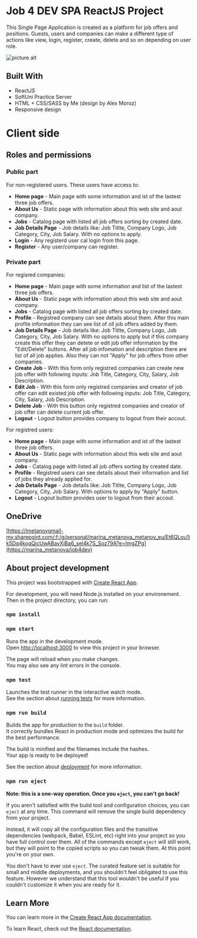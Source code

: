 # Job 4 DEV SPA ReactJS Project

This Single Page Application is created as a platform for job offers and positions. Guests, users and companies can make a different type of actions like view, login, register, create, delete and so on depending on user role. 

![picture alt](https://www.studiocooking.com/wp-content/uploads/2022/08/screenshot.png "Job 4 DEV Home page")

## Built With

* ReactJS
* SoftUni Practice Server
* HTML + CSS/SASS by Me (design by Alex Moroz)
* Responsive design

# Client side
## Roles and permissions
### Public part

For non-registered users. These users have access to:

* **Home page** - Main page with some information and ist of the lastest three job offers.
* **About Us** - Static page with information about this web site and aout company.
* **Jobs** - Catalog page with listed all job offers sorting by created date.
* **Job Details Page** - Job details like: Job Titlte, Company Logo, Job Category, City, Job Salary. With no options to apply.
* **Login** - Any registerd user cal login from this page.
* **Register** - Any user/company can register.

### Private part

For regisred companies:

* **Home page** - Main page with some information and list of the lastest three job offers.
* **About Us** - Static page with information about this web site and aout company.
* **Jobs** - Catalog page with listed all job offers sorting by created date.
* **Profile**  - Registred company can see details about them. After this main profile information they can see list of oll job offers added by them.
* **Job Details Page** - Job details like: Job Titlte, Company Logo, Job Category, City, Job Salary. With no options to apply but if this company create this offer they can detete or edit job offer information by the "Edit/Delete" buttons. After all job infomation and description there are list of all job applies. Also they can not "Apply" for job offers from other companies.
* **Create Job** - With this form only registred companies can create new job offer with following inputs: Job Title, Category, City, Salary, Job Description.
* **Edit Job** - With this form only registred companies and creator of job offer can edit existed job offer with following inputs: Job Title, Category, City, Salary, Job Description.
* **Delete Job** - With this button only registred companies and creator of job offer can delete current job offer.
* **Logout** - Logout button provides company to logout from their accout.

For registred users:

* **Home page** - Main page with some information and ist of the lastest three job offers.
* **About Us** - Static page with information about this web site and aout company.
* **Jobs** - Catalog page with listed all job offers sorting by created date.
* **Profile**  - Registred users can see details about their information and list of jobs they already applied for.
* **Job Details Page** - Job details like: Job Titlte, Company Logo, Job Category, City, Job Salary. With options to apply by "Apply" button.
* **Logout** - Logout button provides user to logout from their accout.

## OneDrive

[https://lmetanovgmail-my.sharepoint.com/:f:/g/personal/marina_metanova_metanov_eu/Et6QLou1ik5Dq4kogQjcUwABavXiBa6_sel4k7S_Soz79A?e=ImgZPg](https://marina_metanova/job4dev)

## About project development

This project was bootstrapped with [Create React App](https://github.com/facebook/create-react-app).

For development, you will need Node.js installed on your environement.
Then in the project directory, you can run:

### `npm install`
### `npm start`

Runs the app in the development mode.\
Open [http://localhost:3000](http://localhost:3000) to view this project in your browser.

The page will reload when you make changes.\
You may also see any lint errors in the console.

### `npm test`

Launches the test runner in the interactive watch mode.\
See the section about [running tests](https://facebook.github.io/create-react-app/docs/running-tests) for more information.

### `npm run build`

Builds the app for production to the `build` folder.\
It correctly bundles React in production mode and optimizes the build for the best performance.

The build is minified and the filenames include the hashes.\
Your app is ready to be deployed!

See the section about [deployment](https://facebook.github.io/create-react-app/docs/deployment) for more information.

### `npm run eject`

**Note: this is a one-way operation. Once you `eject`, you can't go back!**

If you aren't satisfied with the build tool and configuration choices, you can `eject` at any time. This command will remove the single build dependency from your project.

Instead, it will copy all the configuration files and the transitive dependencies (webpack, Babel, ESLint, etc) right into your project so you have full control over them. All of the commands except `eject` will still work, but they will point to the copied scripts so you can tweak them. At this point you're on your own.

You don't have to ever use `eject`. The curated feature set is suitable for small and middle deployments, and you shouldn't feel obligated to use this feature. However we understand that this tool wouldn't be useful if you couldn't customize it when you are ready for it.

## Learn More

You can learn more in the [Create React App documentation](https://facebook.github.io/create-react-app/docs/getting-started).

To learn React, check out the [React documentation](https://reactjs.org/).